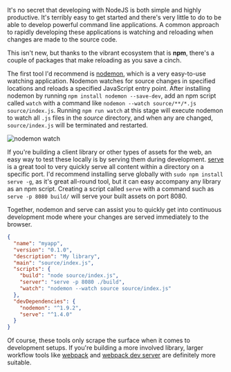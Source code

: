 <!--
author:perry.mitchell
date:2016-06-04 17:32:18
title:NodeJS watch and serve
subtitle:Developing NodeJS apps by watching and serving source
headerImg:watch.jpg
tags:nodejs,watching,serving
-->
It's no secret that developing with NodeJS is both simple and highly productive. It's terribly easy to get started and there's very little to do to be able to develop powerful command line applications. A common approach to rapidly developing these applications is watching and reloading when changes are made to the source code.

This isn't new, but thanks to the vibrant ecosystem that is **npm**, there's a couple of packages that make reloading as you save a cinch.

The first tool I'd recommend is [nodemon](https://www.npmjs.com/package/nodemon), which is a very easy-to-use watching application. Nodemon watches for source changes in specified locations and reloads a specified JavaScript entry point. After installing nodemon by running `npm install nodemon --save-dev`, add an npm script called `watch` with a command like `nodemon --watch source/**/*.js source/index.js`. Running `npm run watch` at this stage will execute nodemon to watch all `.js` files in the _source_ directory, and when any are changed, `source/index.js` will be terminated and restarted.

![nodemon watch](changesupdate.png)

If you're building a client library or other types of assets for the web, an easy way to test these locally is by serving them during development. [serve](https://www.npmjs.com/package/serve) is a great tool to very quickly serve all content within a directory on a specific port. I'd recommend installing serve globally with `sudo npm install serve -g`, as it's great all-round tool, but it can easy accompany any library as an npm script. Creating a script called `serve` with a command such as `serve -p 8080 build/` will serve your built assets on port 8080.

Together, nodemon and serve can assist you to quickly get into continuous development mode where your changes are served immediately to the browser.

```json
{
  "name": "myapp",
  "version": "0.1.0",
  "description": "My library",
  "main": "source/index.js",
  "scripts": {
    "build": "node source/index.js",
    "server": "serve -p 8080 ./build",
    "watch": "nodemon --watch source source/index.js"
  },
  "devDependencies": {
    "nodemon": "^1.9.2",
    "serve": "^1.4.0"
  }
}
```

Of course, these tools only scrape the surface when it comes to development setups. If you're building a more involved library, larger workflow tools like [webpack](https://www.npmjs.com/package/webpack) and [webpack dev server](https://www.npmjs.com/package/webpack-dev-server) are definitely more suitable.
